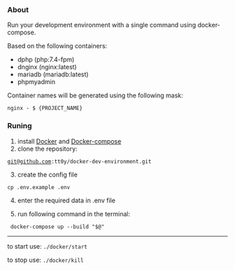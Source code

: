 ### About

Run your development environment with a single command using docker-compose. 

Based on the following containers:
- dphp      (php:7.4-fpm)
- dnginx    (nginx:latest)
- mariadb   (mariadb:latest)
- phpmyadmin

Container names will be generated using the following mask: 

<code>nginx - $ {PROJECT_NAME}</code>

### Runing 

1) install <a href="https://docs.docker.com/engine/install/">Docker</a> and <a href="https://docs.docker.com/compose/install/">Docker-compose</a>
2) clone the repository:

<code>git@github.com:tt0y/docker-dev-environment.git</code>  

3) create the config file 

<code>cp .env.example .env</code>

4) enter the required data in .env file
 
5) run following command in the terminal:

<code> docker-compose up --build "$@" </code>

--- 

to start use:
<code>./docker/start</code>

to stop use:
<code>./docker/kill</code>
